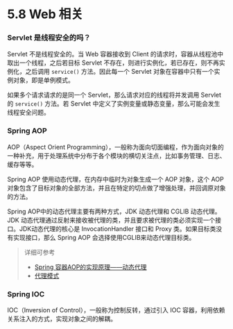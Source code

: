 # 5.8 Web 相关

### Servlet 是线程安全的吗？

Servlet 不是线程安全的。当 Web 容器接收到 Client 的请求时，容器从线程池中取出一个线程，之后若目标 Servlet 不存在，则进行实例化，若已存在，则不再实例化，之后调用 `service()` 方法。因此每一个 Servlet 对象在容器中只有一个实例对象，即是单例模式。

如果多个请求请求的是同一个 Servlet，那么请求对应的线程将并发调用 Servlet 的 `service()` 方法。若 Servlet 中定义了实例变量或静态变量，那么可能会发生线程安全问题。

### Spring AOP

AOP（Aspect Orient Programming），一般称为面向切面编程，作为面向对象的一种补充，用于处理系统中分布于各个模块的横切关注点，比如事务管理、日志、缓存等等。

Spring AOP 使用动态代理，在内存中临时为对象生成一个 AOP 对象，这个 AOP 对象包含了目标对象的全部方法，并且在特定的切点做了增强处理，并回调原对象的方法。

Spring AOP中的动态代理主要有两种方式，JDK 动态代理和 CGLIB 动态代理。JDK 动态代理通过反射来接收被代理的类，并且要求被代理的类必须实现一个接口。JDK动态代理的核心是 InvocationHandler 接口和 Proxy 类。如果目标类没有实现接口，那么 Spring AOP 会选择使用CGLIB来动态代理目标类。

> 详细可参考
>
> * [Spring 容器AOP的实现原理——动态代理](http://wiki.jikexueyuan.com/project/ssh-noob-learning/dynamic-proxy.html)
> * [代理模式](http://design-patterns.readthedocs.io/zh_CN/latest/structural_patterns/proxy.html)


### Spring IOC

IOC（Inversion of Control），一般称为控制反转，通过引入 IOC 容器，利用依赖关系注入的方式，实现对象之间的解耦。